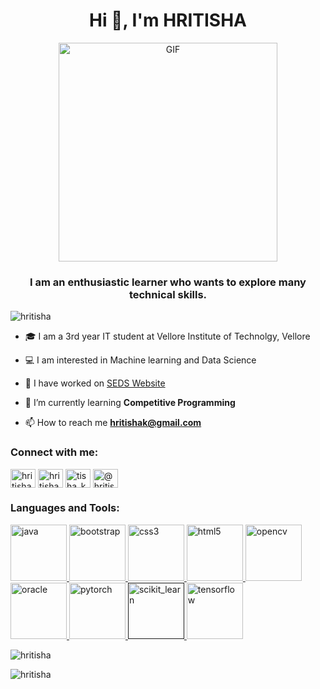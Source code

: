 <h1 align="center">Hi 👋, I'm HRITISHA</h1>
<p align="center">
  <img alt="GIF" src="https://media.giphy.com/media/fTI9mBoWLef8k/giphy.gif" width = 350/>
</p>

<h3 align="center">I am an enthusiastic learner who wants to explore many technical skills.</h3>

<p align="left"> <img src="https://komarev.com/ghpvc/?username=hritisha" alt="hritisha" /> </p>

- 🎓 I am a 3rd year IT student at Vellore Institute of Technolgy, Vellore

- 💻 I am interested in Machine learning and Data Science

- 🔭 I have worked on [SEDS Website](https://seds.netlify.com/)

- 🌱 I’m currently learning **Competitive Programming**

- 📫 How to reach me **hritishak@gmail.com**

<p align="left">
<h3 align="left">Connect with me:</h3>
<a href="https://www.linkedin.com/in/hritisha31/" target="blank"><img align="center" src="https://cdn.jsdelivr.net/npm/simple-icons@3.0.1/icons/linkedin.svg" alt="hritisha kataria" height="30" width="40" /></a>
<a href="https://www.facebook.com/hritisha.kataria" target="blank"><img align="center" src="https://cdn.jsdelivr.net/npm/simple-icons@3.0.1/icons/facebook.svg" alt="hritisha kataria" height="30" width="40" /></a>
<a href="https://instagram.com/tisha_kataria" target="blank"><img align="center" src="https://cdn.jsdelivr.net/npm/simple-icons@3.0.1/icons/instagram.svg" alt="tisha_kataria" height="30" width="40" /></a>
<a href="https://medium.com/@hritishak" target="blank"><img align="center" src="https://cdn.jsdelivr.net/npm/simple-icons@3.0.1/icons/medium.svg" alt="@hritishak" height="30" width="40" /></a>
</p>

<h3 align="left">Languages and Tools:</h3>
<p align="left"> <a href="https://www.javatpoint.com/" target="_blank"> <img src="https://brandslogos.com/wp-content/uploads/images/large/java-logo-1.png" alt="java" width="90" height="90"/><a href="https://getbootstrap.com" target="_blank"> <img src="https://www.drupal.org/files/project-images/bootstrap-stack.png" alt="bootstrap" width="90" height="90"/> </a> <a href="https://www.w3schools.com/css/" target="_blank"> <img src="https://brandslogos.com/wp-content/uploads/images/large/css3-logo-black-and-white.png" alt="css3" width="90" height="90"/> </a> <a href="https://www.w3.org/html/" target="_blank"> <img src="https://upload.wikimedia.org/wikipedia/commons/d/de/HTML5_oval_logo.png" alt="html5" width="90" height="90"/> </a> <a href="https://opencv.org/" target="_blank"> <img src="https://www.vectorlogo.zone/logos/opencv/opencv-icon.svg" alt="opencv" width="90" height="90"/> </a> <a href="https://www.oracle.com/" target="_blank"> <img src="https://sybyl.com/wp-content/uploads/2019/11/Oracle-Logo-For-Website.png" alt="oracle" width="90" height="90"/> </a>  </a> <a href="https://pytorch.org/" target="_blank"> <img src="https://www.vectorlogo.zone/logos/pytorch/pytorch-icon.svg" alt="pytorch" width="90" height="90"/> </a> <a href="" target="_blank"> <img src="https://upload.wikimedia.org/wikipedia/commons/0/05/Scikit_learn_logo_small.svg" alt="scikit_learn" width="90" height="90"/> </a> <a href="https://www.tensorflow.org" target="_blank"> <img src="https://www.vectorlogo.zone/logos/tensorflow/tensorflow-icon.svg" alt="tensorflow" width="90" height="90"/> </a> </p>

<p><img align="left" src="https://github-readme-stats.vercel.app/api/top-langs/?username=hritisha&layout=compact&theme=radical" alt="hritisha" /></p>
<br>
<p><img align="center" src="https://github-readme-stats.vercel.app/api?username=hritisha&show_icons=true&theme=radical&count_private=true" alt="hritisha" /></p>



<!--
**HRITISHA/HRITISHA** is a ✨ _special_ ✨ repository because its `README.md` (this file) appears on your GitHub profile.

Here are some ideas to get you started:

- 🔭 I’m currently working on ...
- 🌱 I’m currently learning ...
- 👯 I’m looking to collaborate on ...
- 🤔 I’m looking for help with ...
- 💬 Ask me about ...
- 📫 How to reach me: ...
- 😄 Pronouns: ...
- ⚡ Fun fact: ...
-->
